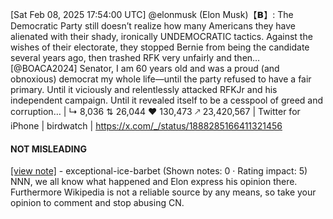 [Sat Feb 08, 2025 17:54:00 UTC] @elonmusk (Elon Musk)【𝗕】: The Democratic Party still doesn’t realize how many Americans they have alienated with their shady, ironically UNDEMOCRATIC tactics.  Against the wishes of their electorate, they stopped Bernie from being the candidate several years ago, then trashed RFK very unfairly and then… [@BOACA2024] Senator, I am 60 years old and was a proud (and obnoxious) democrat my whole life—until the party refused to have a fair primary. Until it viciously and relentlessly attacked RFKJr and his independent campaign. Until it revealed itself to be a cesspool of greed and corruption… | ↳ 8,036 ⇅ 26,044 ♥ 130,473 🡕 23,420,567 | Twitter for iPhone | birdwatch | https://x.com/_/status/1888285166411321456

#### NOT MISLEADING

[[view note]](https://x.com/i/birdwatch/n/1888385983735070860) - exceptional-ice-barbet (Shown notes: 0 · Rating impact: 5)
 NNN, we all know what happened and Elon express his opinion there. Furthermore Wikipedia is not a reliable source by any means,  so take your opinion to comment and stop abusing CN.
